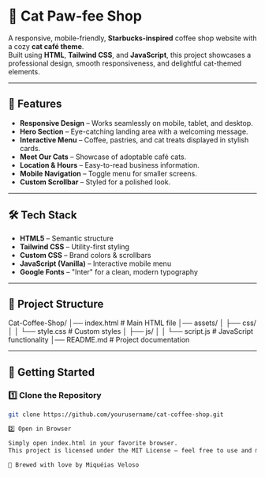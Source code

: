 # 🐾 Cat Paw-fee Shop

A responsive, mobile-friendly, **Starbucks-inspired** coffee shop website with a cozy **cat café theme**.  
Built using **HTML**, **Tailwind CSS**, and **JavaScript**, this project showcases a professional design, smooth responsiveness, and delightful cat-themed elements.

---

## 🌟 Features

- **Responsive Design** – Works seamlessly on mobile, tablet, and desktop.
- **Hero Section** – Eye-catching landing area with a welcoming message.
- **Interactive Menu** – Coffee, pastries, and cat treats displayed in stylish cards.
- **Meet Our Cats** – Showcase of adoptable café cats.
- **Location & Hours** – Easy-to-read business information.
- **Mobile Navigation** – Toggle menu for smaller screens.
- **Custom Scrollbar** – Styled for a polished look.

---

## 🛠 Tech Stack

- **HTML5** – Semantic structure
- **Tailwind CSS** – Utility-first styling
- **Custom CSS** – Brand colors & scrollbars
- **JavaScript (Vanilla)** – Interactive mobile menu
- **Google Fonts** – "Inter" for a clean, modern typography

---

## 📂 Project Structure

Cat-Coffee-Shop/
│── index.html # Main HTML file
│── assets/
│ ├── css/
│ │ └── style.css # Custom styles
│ ├── js/
│ │ └── script.js # JavaScript functionality
│── README.md # Project documentation


---

## 🚀 Getting Started

### 1️⃣ Clone the Repository
```bash
git clone https://github.com/yourusername/cat-coffee-shop.git

2️⃣ Open in Browser

Simply open index.html in your favorite browser.
This project is licensed under the MIT License – feel free to use and modify it.

💚 Brewed with love by Miquéias Veloso
